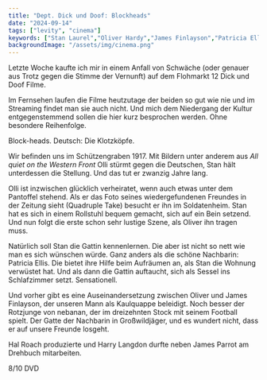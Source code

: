 ```yaml
---
title: "Dept. Dick und Doof: Blockheads"
date: "2024-09-14"
tags: ["levity", "cinema"]
keywords: ["Stan Laurel","Oliver Hardy","James Finlayson","Patricia Ellis","Hal Roach"]
backgroundImage: "/assets/img/cinema.png"
---
```

Letzte Woche kaufte ich mir in einem Anfall von Schwäche (oder genauer aus Trotz gegen die Stimme der Vernunft) auf dem Flohmarkt 12 Dick und Doof Filme.

Im Fernsehen laufen die Filme heutzutage der beiden so gut wie nie und im Streaming findet man sie auch nicht. Und mich dem Niedergang der Kultur entgegenstemmend sollen die hier kurz besprochen werden. Ohne besondere Reihenfolge.

Block-heads. Deutsch: Die Klotzköpfe. 

Wir befinden uns im Schützengraben 1917. Mit Bildern unter anderem aus *All quiet on the Western Front* Olli stürmt gegen die Deutschen, Stan hält unterdessen die Stellung. Und das tut er zwanzig Jahre lang.

Olli ist inzwischen glücklich verheiratet, wenn auch etwas unter dem Pantoffel stehend. Als er das Foto seines wiedergefundenen Freundes in der Zeitung sieht (Quadruple Take) besucht er ihn im Soldatenheim. Stan hat es sich in einem Rollstuhl bequem gemacht, sich auf ein Bein setzend. Und nun folgt die erste schon sehr lustige Szene, als Oliver ihn tragen muss.

Natürlich soll Stan die Gattin kennenlernen. Die aber ist nicht so nett wie man es sich wünschen würde. Ganz anders als die schöne Nachbarin: Patricia Ellis. Die bietet ihre Hilfe beim Aufräumen an, als Stan die Wohnung verwüstet hat. Und als dann die Gattin auftaucht, sich als Sessel ins Schlafzimmer setzt. Sensationell.

Und vorher gibt es eine Auseinandersetzung zwischen Oliver und James Finlayson, der unseren Mann als Kaulquappe beleidigt. Noch besser der Rotzjunge von nebanan, der im dreizehnten Stock mit seinem Football spielt. Der Gatte der Nachbarin in Großwildjäger, und es wundert nicht, dass er auf unsere Freunde losgeht. 

Hal Roach produzierte und Harry Langdon durfte neben James Parrot am Drehbuch mitarbeiten.

8/10 DVD